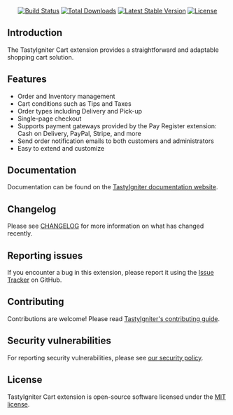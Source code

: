 <p align="center">
    <a href="https://github.com/tastyigniter/ti-ext-cart/actions"><img src="https://github.com/tastyigniter/ti-ext-cart/actions/workflows/pipeline.yml/badge.svg" alt="Build Status"></a>
    <a href="https://packagist.org/packages/tastyigniter/ti-ext-cart"><img src="https://img.shields.io/packagist/dt/tastyigniter/ti-ext-cart" alt="Total Downloads"></a>
    <a href="https://packagist.org/packages/tastyigniter/ti-ext-cart"><img src="https://img.shields.io/packagist/v/tastyigniter/ti-ext-cart" alt="Latest Stable Version"></a>
    <a href="https://packagist.org/packages/tastyigniter/ti-ext-cart"><img src="https://img.shields.io/packagist/l/tastyigniter/ti-ext-cart" alt="License"></a>
</p>

## Introduction

The TastyIgniter Cart extension provides a straightforward and adaptable shopping cart solution.

## Features

- Order and Inventory management
- Cart conditions such as Tips and Taxes
- Order types including Delivery and Pick-up
- Single-page checkout
- Supports payment gateways provided by the Pay Register extension: Cash on Delivery, PayPal, Stripe, and more
- Send order notification emails to both customers and administrators
- Easy to extend and customize

## Documentation

Documentation can be found on the [TastyIgniter documentation website](https://tastyigniter.com/docs/extensions/cart).

## Changelog

Please see [CHANGELOG](https://github.com/tastyigniter/ti-ext-cart/blob/master/CHANGELOG.md) for more information on what has changed recently.

## Reporting issues

If you encounter a bug in this extension, please report it using the [Issue Tracker](https://github.com/tastyigniter/ti-ext-cart/issues) on GitHub.

## Contributing

Contributions are welcome! Please read [TastyIgniter's contributing guide](https://tastyigniter.com/docs/resources/contribution-guide).

## Security vulnerabilities

For reporting security vulnerabilities, please see [our security policy](https://github.com/tastyigniter/ti-ext-cart/security/policy).

## License

TastyIgniter Cart extension is open-source software licensed under the [MIT license](https://github.com/tastyigniter/ti-ext-cart/blob/master/LICENSE.md).
